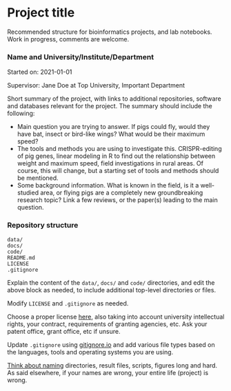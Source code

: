 # Project title

Recommended structure for bioinformatics projects, and lab notebooks. Work in
progress, comments are welcome.

### Name and University/Institute/Department

Started on: 2021-01-01

Supervisor: Jane Doe at Top University, Important Department

Short summary of the project, with links to additional repositories, software
and databases relevant for the project. The summary should include the
following:

- Main question you are trying to answer. If pigs could fly, would they have
  bat, insect or bird-like wings? What would be their maximum speed?
- The tools and methods you are using to investigate this. CRISPR-editing of pig
  genes, linear modeling in R to find out the relationship between weight and
  maximum speed, field investigations in rural areas. Of course, this will
  change, but a starting set of tools and methods should be mentioned.
- Some background information. What is known in the field, is it a well-studied
  area, or flying pigs are a completely new groundbreaking research topic? Link
  a few reviews, or the paper(s) leading to the main question.

### Repository structure

```
data/
docs/
code/
README.md
LICENSE
.gitignore
```

Explain the content of the `data/`, `docs/` and `code/` directories, and edit
the above block as needed, to include additional top-level directories or files.

Modify `LICENSE` and `.gitignore` as needed.

Choose a proper license [here](https://choosealicense.com/), also taking into
account university intellectual rights, your contract, requirements of granting
agencies, etc. Ask your patent office, grant office, etc if unsure.

Update `.gitignore` using
[gitignore.io](https://www.toptal.com/developers/gitignore) and add various file
types based on the languages, tools and operating systems you are using.

[Think about naming](https://speakerdeck.com/jennybc/how-to-name-files)
directories, result files, scripts, figures long and hard. As said elsewhere, if
your names are wrong, your entire life (project) is wrong.
